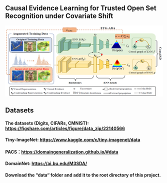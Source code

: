 ## Causal Evidence Learning for Trusted Open Set Recognition under Covariate Shift
![本地路径](CEL-OSR.png)
## Datasets
#### The datasets (Digits, CIFARs, CMNIST): https://figshare.com/articles/figure/data_zip/22140566
#### Tiny-ImageNet: https://www.kaggle.com/c/tiny-imagenet/data
#### PACS：https://domaingeneralization.github.io/#data
#### DomainNet: https://ai.bu.edu/M3SDA/
#### Download the “data“ folder and add it to the root directory of this project.